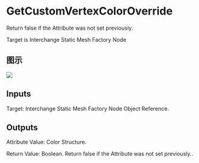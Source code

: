 # GetCustomVertexColorOverride

Return false if the Attribute was not set previously.

Target is Interchange Static Mesh Factory Node

## 图示

![]($-20221218-19334538.png)

## Inputs

Target: Interchange Static Mesh Factory Node Object Reference.  

## Outputs

Attribute Value: Color Structure.

Return Value: Boolean. Return false if the Attribute was not set previously..

